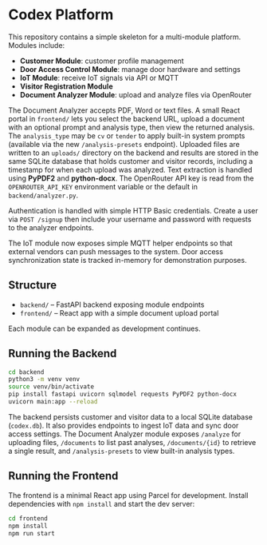 # Codex Platform

This repository contains a simple skeleton for a multi-module platform. Modules include:

- **Customer Module**: customer profile management
- **Door Access Control Module**: manage door hardware and settings
- **IoT Module**: receive IoT signals via API or MQTT
- **Visitor Registration Module**
- **Document Analyzer Module**: upload and analyze files via OpenRouter

The Document Analyzer accepts PDF, Word or text files. A small React portal in
`frontend/` lets you select the backend URL, upload a document with an optional
prompt and analysis type, then view the returned analysis. The `analysis_type`
may be `cv` or `tender` to apply built-in system prompts (available via the new
`/analysis-presets` endpoint). Uploaded files are written to an `uploads/`
directory on the backend and results are stored in the same SQLite database that
holds customer and visitor records, including a timestamp for when each upload
was analyzed. Text extraction is handled using **PyPDF2**
and **python-docx**. The OpenRouter API key is read from the
`OPENROUTER_API_KEY` environment variable or the default in
`backend/analyzer.py`.

Authentication is handled with simple HTTP Basic credentials. Create a user via
`POST /signup` then include your username and password with requests to the
analyzer endpoints.

The IoT module now exposes simple MQTT helper endpoints so that external
vendors can push messages to the system. Door access synchronization state is
tracked in-memory for demonstration purposes.

## Structure

- `backend/` – FastAPI backend exposing module endpoints
- `frontend/` – React app with a simple document upload portal

Each module can be expanded as development continues.

## Running the Backend

```bash
cd backend
python3 -m venv venv
source venv/bin/activate
pip install fastapi uvicorn sqlmodel requests PyPDF2 python-docx
uvicorn main:app --reload
```

The backend persists customer and visitor data to a local SQLite database (`codex.db`). It also provides endpoints to ingest IoT data and sync door access settings.
The Document Analyzer module exposes `/analyze` for uploading files, `/documents` to list past analyses, `/documents/{id}` to retrieve a single result, and `/analysis-presets` to view built-in analysis types.

## Running the Frontend

The frontend is a minimal React app using Parcel for development. Install
dependencies with `npm install` and start the dev server:

```bash
cd frontend
npm install
npm run start
```
